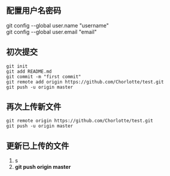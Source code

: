 ## 配置用户名密码

git config --global user.name  "username"  
git config --global user.email  "email"


## 初次提交
    git init
    git add README.md
    git commit -m "first commit"
    git remote add origin https://github.com/Chorlotte/test.git
    git push -u origin master
                
## 再次上传新文件
    git remote origin https://github.com/Chorlotte/test.git
    git push -u origin master

## 更新已上传的文件
1. s
1. **git push origin master**